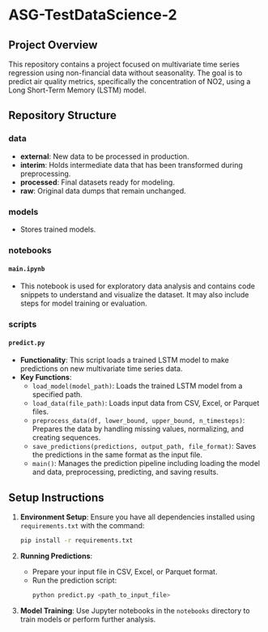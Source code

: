 # ASG-TestDataScience-2

## Project Overview

This repository contains a project focused on multivariate time series regression using non-financial data without seasonality. The goal is to predict air quality metrics, specifically the concentration of NO2, using a Long Short-Term Memory (LSTM) model.

## Repository Structure

### **data**

- **external**: New data to be processed in production.
- **interim**: Holds intermediate data that has been transformed during preprocessing.
- **processed**: Final datasets ready for modeling.
- **raw**: Original data dumps that remain unchanged.

### **models**

- Stores trained models.

### **notebooks**

#### `main.ipynb`

- This notebook is used for exploratory data analysis and contains code snippets to understand and visualize the dataset. It may also include steps for model training or evaluation.

### **scripts**

#### `predict.py`

- **Functionality**: This script loads a trained LSTM model to make predictions on new multivariate time series data.
- **Key Functions**:
  - `load_model(model_path)`: Loads the trained LSTM model from a specified path.
  - `load_data(file_path)`: Loads input data from CSV, Excel, or Parquet files.
  - `preprocess_data(df, lower_bound, upper_bound, n_timesteps)`: Prepares the data by handling missing values, normalizing, and creating sequences.
  - `save_predictions(predictions, output_path, file_format)`: Saves the predictions in the same format as the input file.
  - `main()`: Manages the prediction pipeline including loading the model and data, preprocessing, predicting, and saving results.


## Setup Instructions

1. **Environment Setup**: Ensure you have all dependencies installed using `requirements.txt` with the command:
   ```bash
   pip install -r requirements.txt
   ```

2. **Running Predictions**:
   - Prepare your input file in CSV, Excel, or Parquet format.
   - Run the prediction script:
     ```bash
     python predict.py <path_to_input_file>
     ```

3. **Model Training**: Use Jupyter notebooks in the `notebooks` directory to train models or perform further analysis.